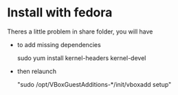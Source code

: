 Install with fedora
===================


Theres a little problem in share folder, you will have
 - to add  missing dependencies 
    
    sudo yum install kernel-headers kernel-devel
 - then relaunch
    
    "sudo /opt/VBoxGuestAdditions-*/init/vboxadd setup"

